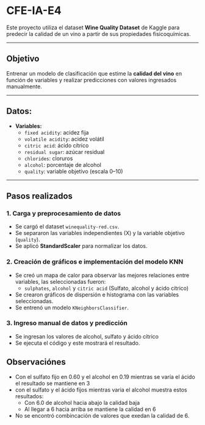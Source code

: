 # CFE-IA-E4


Este proyecto utiliza el dataset **Wine Quality Dataset** de Kaggle para predecir la calidad de un vino a partir de sus propiedades fisicoquímicas.

---

## Objetivo
Entrenar un modelo de clasificación que estime la **calidad del vino** en función de variables y realizar predicciones con valores ingresados manualmente.

---

## Datos:
- **Variables:**
  - `fixed acidity`: acidez fija  
  - `volatile acidity`: acidez volátil  
  - `citric acid`: ácido cítrico  
  - `residual sugar`: azúcar residual  
  - `chlorides`: cloruros  
  - `alcohol`: porcentaje de alcohol  
  - `quality`: variable objetivo (escala 0–10)

---

## Pasos realizados

### 1. Carga y preprocesamiento de datos
- Se cargó el dataset `winequality-red.csv`.  
- Se separaron las variables independientes (X) y la variable objetivo (`quality`).  
- Se aplicó **StandardScaler** para normalizar los datos.  

### 2. Creación de gráficos e implementación del modelo KNN
- Se creó un mapa de calor para observar las mejores relaciones entre variables, las seleccionadas fueron:
  - `sulphates`, `alcohol` y `citric acid` (Sulfato, alcohol y ácido cítrico)
- Se crearon gráficos de dispersión e histograma con las variables seleccionadas.
- Se entrenó un modelo `KNeighborsClassifier`.

  

### 3. Ingreso manual de datos y predicción
- Se ingresan los valores de alcohol, sulfato y ácido cítrico
- Se ejecuta el código y este mostrará el resultado.

## Observaciónes
- Con el sulfato fijo en 0.60 y el alcohol en 0.19 mientras se varía el ácido el resultado se mantiene en 3
- con el sulfato y el ácido fijos mientras varia el alcohol muestra estos resultados:
  - Con 6.0 de alcohol hacia abajo la calidad baja
  - Al llegar a 6 hacia arriba se mantiene la calidad en 6
- No se encontró combincación de valores que exedan la calidad de 6. 
